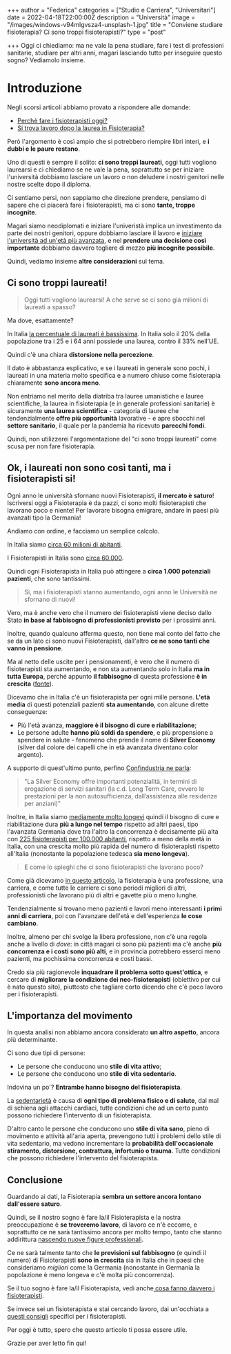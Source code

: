 +++
author = "Federica"
categories = ["Studio e Carriera", "Universitari"]
date = 2022-04-18T22:00:00Z
description = "Università"
image = "/images/windows-v94mlgvsza4-unsplash-1.jpg"
title = "Conviene studiare fisioterapia? Ci sono troppi fisioterapisti?"
type = "post"

+++
Oggi ci chiediamo: ma ne vale la pena studiare, fare i test di professioni sanitarie, studiare per altri anni, magari lasciando tutto per inseguire questo sogno? Vediamolo insieme.

# Introduzione

Negli scorsi articoli abbiamo provato a rispondere alle domande:

* [Perchè fare i fisioterapisti oggi?](https://fisioterapisti.org/perche-fare-il-fisioterapista-nel-2022/ "Perchè fare i fisioterapisti nel 2022")
* [Si trova lavoro dopo la laurea in Fisioterapia?](https://fisioterapisti.org/si-trova-lavoro-con-la-laurea-in-fisioterapia/ "Si trova lavoro con la laurea in Fisioterapia?")

Però l'argomento è così ampio che si potrebbero riempire libri interi, e **i dubbi e le paure restano**.

Uno di questi è sempre il solito: **ci sono troppi laureati**, oggi tutti vogliono laurearsi e ci chiediamo se ne vale la pena, soprattutto se per iniziare l'università dobbiamo lasciare un lavoro o non deludere i nostri genitori nelle nostre scelte dopo il diploma.

Ci sentiamo persi, non sappiamo che direzione prendere, pensiamo di sapere che ci piacerà fare i fisioterapisti, ma ci sono **tante, troppe incognite**.

Magari siamo neodiplomati e iniziare l'univeristà implica un investimento da parte dei nostri genitori, oppure dobbiamo lasciare il lavoro e [iniziare l'università ad un'età più avanzata](https://fisioterapisti.org/iniziare-tardi-l-universita/ "Iniziare tardi l'Università"), e nel **prendere una decisione così importante** dobbiamo davvero togliere di mezzo **più incognite possibile**.

Quindi, vediamo insieme **altre considerazioni** sul tema.

## Ci sono troppi laureati!

> Oggi tutti vogliono laurearsi! A che serve se ci sono già milioni di laureati a spasso?

Ma dove, esattamente?

In Italia [la percentuale di laureati è bassissima](https://www.ilsole24ore.com/art/cresce-gap-dell-italia-201percento-laureati-contro-328percento-ue-AEWn3co "Cresce il gap dell’Italia, 20,1% di laureati contro 32,8% Ue"). In Italia solo il 20% della popolazione tra i 25 e i 64 anni possiede una laurea, contro il 33% nell’UE.

Quindi c'è una chiara **distorsione nella percezione**.

Il dato è abbastanza esplicativo, e se i laureati in generale sono pochi, i laureati in una materia molto specifica e a numero chiuso come fisioterapia chiaramente **sono ancora meno**.

Non entriamo nel merito della diatriba tra lauree umanistiche e lauree scientifiche, la laurea in fisioterapia (e in generale professioni sanitarie) è sicuramente **una laurea scientifica** - categoria di lauree che tendenzialmente **offre più opportunità** lavorative - e apre sbocchi nel **settore sanitario**, il quale per la pandemia ha ricevuto **parecchi fondi**.

Quindi, non utilizzerei l'argomentazione del "ci sono troppi laureati" come scusa per non fare fisioterapia.

## Ok, i laureati non sono così tanti, ma i fisioterapisti si!

Ogni anno le università sfornano nuovi Fisioterapisti, **il mercato è saturo**! Iscriversi oggi a Fisioterapia è da pazzi, ci sono molti fisioterapisti che lavorano poco e niente! Per lavorare bisogna emigrare, andare in paesi più avanzati tipo la Germania!

Andiamo con ordine, e facciamo un semplice calcolo.

In Italia siamo [circa 60 milioni di abitanti](https://it.wikipedia.org/wiki/Demografia_d%27Italia "Demografia d'Italia - Wikipedia").

I Fisioterapisti in Italia sono [circa 60.000]().

Quindi ogni Fisioterapista in Italia può attingere a **circa 1.000 potenziali pazienti**, che sono tantissimi.

> Si, ma i fisioterapisti stanno aumentando, ogni anno le Università ne sfornano di nuovi!

Vero, ma è anche vero che il numero dei fisioterapisti viene deciso dallo Stato **in base al fabbisogno di professionisti previsto** per i prossimi anni.

Inoltre, quando qualcuno afferma questo, non tiene mai conto del fatto che se da un lato ci sono nuovi Fisioterapisti, dall'altro **ce ne sono tanti che vanno in pensione**.

Ma al netto delle uscite per i pensionamenti, è vero che il numero di fisioterapisti sta aumentando, e non sta aumentando solo in Italia **ma in tutta Europa**, perché appunto **il fabbisogno** di questa professione **è in crescita** ([fonte](https://www.quotidianosanita.it/lavoro-e-professioni/articolo.php?articolo_id=69854 "Dati Eurostat - Quotidiano Sanità")).

Dicevamo che in Italia c'è un fisioterapista per ogni mille persone. **L'età media** di questi potenziali pazienti **sta aumentando**, con alcune dirette conseguenze:

* Più l'età avanza, **maggiore è il bisogno di cure e riabilitazione**;
* Le persone adulte **hanno più soldi da spendere**, e più propensione a spendere in salute - fenomeno che prende il nome di **Silver Economy** (silver dal colore dei capelli che in età avanzata diventano color argento).

A supporto di quest'ultimo punto, perfino [Confindustria ne parla](https://www.confindustria.it/home/centro-studi/temi-di-ricerca/scenari-geoeconomici/tutti/dettaglio/silver-economy-l-economia-della-terza-eta-consumi-ricchezza-e-nuove-opportunita-per-le-imprese "L’ECONOMIA DELLA TERZA ETÀ: CONSUMI, RICCHEZZA E NUOVE OPPORTUNITÀ PER LE IMPRESE"):

> "La Silver Economy offre importanti potenzialità, in termini di erogazione di servizi sanitari (la c.d. Long Term Care, ovvero le prestazioni per la non autosufficienza, dall’assistenza alle residenze per anziani)"

Inoltre, in Italia siamo [mediamente molto longevi](https://www.infodata.ilsole24ore.com/2019/11/10/vecchio-continente-invecchia-leta-media-aumentata-43-anni/ "Infodata - Il Sole 24 Ore") quindi il bisogno di cure e riabilitazione dura **più a lungo nel tempo** rispetto ad altri paesi, tipo l'avanzata Germania dove tra l'altro la concorrenza è decisamente più alta con [225 fisioterapisti per 100.000 abitanti](https://www.quotidianosanita.it/lavoro-e-professioni/articolo.php?articolo_id=69854 "Dati Eurostat - quotidianosanità.it"), rispetto a meno della metà in Italia, con una crescita molto più rapida del numero di fisioterapisti rispetto all'Italia (nonostante la popolazione tedesca **sia meno longeva**).

> E come lo spieghi che ci sono fisioterapisti che lavorano poco?

Come già dicevamo [in questo articolo](https://fisioterapisti.org/si-trova-lavoro-con-la-laurea-in-fisioterapia/ "Si trova lavoro con la laurea in fisioterapia?"), la fisioterapia è una professione, una carriera, e come tutte le carriere ci sono periodi migliori di altri, professionisti che lavorano più di altri e gavette più o meno lunghe. 

Tendenzialmente si trovano meno pazienti e lavori meno interessanti **i primi anni di carriera**, poi con l'avanzare dell'età e dell'esperienza **le cose cambiano**.

Inoltre, almeno per chi svolge la libera professione, non c'è una regola anche a livello di _dove_: in città magari ci sono più pazienti ma c'è anche **più concorrenza e i costi sono più alti**, e in provincia potrebbero esserci meno pazienti, ma pochissima concorrenza e costi bassi.

Credo sia più ragionevole **inquadrare il problema sotto quest'ottica**, e cercare di **migliorare la condizione dei neo-fisioterapisti** (obiettivo per cui è nato questo sito), piuttosto che tagliare corto dicendo che c'è poco lavoro per i fisioterapisti.

## L'importanza del movimento

In questa analisi non abbiamo ancora considerato **un altro aspetto**, ancora più determinante.

Ci sono due tipi di persone:

* Le persone che conducono uno **stile di vita attivo**;
* Le persone che conducono uno **stile di vita sedentario**.

Indovina un po'? **Entrambe hanno bisogno del fisioterapista**.

La [sedentarietà](https://it.wikipedia.org/wiki/Stile_di_vita_sedentario "Stile di vita sedentario - Wikipedia.org") è causa di **ogni tipo di problema fisico e di salute**, dal mal di schiena agli attacchi cardiaci, tutte condizioni che ad un certo punto possono richiedere l'intervento di un fisioterapista.

D'altro canto le persone che conducono uno **stile di vita sano**, pieno di movimento e attività all'aria aperta, prevengono tutti i problemi dello stile di vita sedentario, ma vedono incrementare la **probabilità dell'occasionale stiramento, distorsione, contrattura, infortunio o trauma**. Tutte condizioni che possono richiedere l'intervento del fisioterapista.

## Conclusione

Guardando ai dati, la Fisioterapia **sembra un settore ancora lontano dall'essere saturo**.

Quindi, se il nostro sogno è fare la/il Fisioterapista e la nostra preoccupazione è **se troveremo lavoro**, di lavoro ce n'è eccome, e soprattutto ce ne sarà tantissimo ancora per molto tempo, tanto che stanno addirittura [nascendo nuove figure professionali](https://fisioterapisti.org/cosa-c-e-nel-futuro-della-fisioterapia-in-italia/ "Cosa c'è nel futuro della fisioterapia in Italia").

Ce ne sarà talmente tanto che **le previsioni sul fabbisogno** (e quindi il numero) di Fisioterapisti **sono in crescita** sia in Italia che in paesi che consideriamo _migliori_ come la Germania (nonostante in Germania la popolazione è meno longeva e c'è molta più concorrenza).

Se il tuo sogno è fare la/il Fisioterapista, vedi anche[ cosa fanno davvero i fisioterapisti](https://fisioterapisti.org/che-fanno-veramente-i-fisioterapisti/ "Che fanno i fisioterapisti?").

Se invece sei un fisioterapista e stai cercando lavoro, dai un'occhiata a [questi consigli](https://fisioterapisti.org/come-trovare-lavoro-dopo-la-laurea/ "Come cercare lavoro dopo la laurea in fisioterapia") specifici per i fisioterapisti.

Per oggi è tutto, spero che questo articolo ti possa essere utile. 

Grazie per aver letto fin qui!